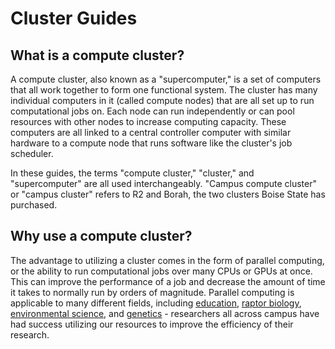 # **Cluster Guides**
## **What is a compute cluster**?

A compute cluster, also known as a "supercomputer," is a set of computers that all work together to form one functional system.
The cluster has many individual computers in it (called compute nodes) that are all set up to run computational jobs on. Each
node can run independently or can pool resources with other nodes to increase computing capacity. These computers are all linked
to a central controller computer with similar hardware to a compute node that runs software like the cluster's job scheduler. 

In these guides, the terms "compute cluster," "cluster," and "supercomputer" are all used interchangeably. "Campus compute
cluster" or "campus cluster" refers to R2 and Borah, the two clusters Boise State has purchased.

## **Why use a compute cluster?**
The advantage to utilizing a cluster comes in the form of parallel computing, or the ability to run computational jobs over many
CPUs or GPUs at once. This can improve the performance of a job and decrease the amount of time it takes to normally run by 
orders of magnitude. Parallel computing is applicable to many different fields, including 
[<ins>education<ins>](https://www.boisestate.edu/news/2019/05/22/days-to-hours-researcher-speeds-up-data-simulation-process-with-help-of-research-computing/),
[<ins>raptor biology<ins>](https://www.boisestate.edu/news/2020/04/21/peregrine-funds-raptor-research-enhanced-by-partnership-with-research-computing/), 
[<ins>environmental science<ins>](https://www.boisestate.edu/news/2019/09/05/how-a-study-of-idahos-drylands-could-impact-future-nasa-studies/), and
[<ins>genetics<ins>](https://www.boisestate.edu/news/2021/03/04/research-highlight-computing-the-tree-of-life/) - researchers
all across campus have had success utilizing our resources to improve the efficiency of their research. 

